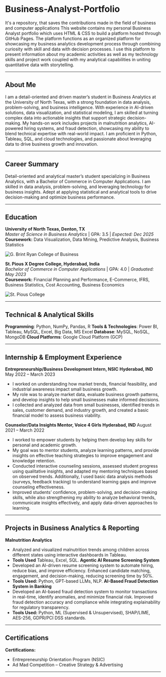 # Business-Analyst-Portfolio
It's a repository, that saves the contributions made in the field of business and computer applications
This website contains my personal Business Analyst portfolio which uses HTML & CSS to build a platform hosted through GitHub Pages.
The platform functions as an organized platform for showcasing my business analytics development process through combining curiosity with skill and data with decision processes. I use this platform to present information about my academic activities as well as my technology skills and project work coupled with my analytical capabilities in uniting quantitative data with storytelling.

---

##  About Me
I am a detail-oriented and driven master’s student in Business Analytics at the University of North Texas, with a strong foundation in data analysis, problem-solving, and business intelligence. With experience in AI-driven solutions, data visualization, and statistical modeling, I am skilled at turning complex data into actionable insights that support strategic decision-making. My hands-on work includes projects in malnutrition analytics, AI-powered hiring systems, and fraud detection, showcasing my ability to blend technical expertise with real-world impact. I am proficient in Python, Tableau, SQL, and cloud technologies, and passionate about leveraging data to drive business growth and innovation.

---

## Career Summary


Detail-oriented and analytical master’s student specializing in Business Analytics, with a Bachelor of Commerce in Computer Applications. I am skilled in data analysis, problem-solving, and leveraging technology for business insights. Adept at applying statistical and analytical tools to drive decision-making and optimize business performance.

---

## Education 

**University of North Texas, Denton, TX**  
*Master of Science in Business Analytics* | GPA: 3.5 | *Expected: Dec 2025*  
**Coursework:** Data Visualization, Data Mining, Predictive Analysis, Business Statistics

![G. Brint Ryan College of Business](./_blb.jpg)

**St. Pious X Degree College, Hyderabad, India**  
*Bachelor of Commerce in Computer Applications* | GPA: 4.0 | *Graduated: May 2023*  
**Coursework:** Financial Planning and Performance, E-Commerce, IFRS, Business Statistics, Cost Accounting, Business Economics

![St. Pious College](./st.piousx.jpg)

---

## Technical & Analytical Skills

**Programming**: Python, NumPy, Pandas, R
**Tools & Technologies**: Power BI, Tableau, MySQL, Excel, Big Data, MS Excel
**Database**: MySQL, NoSQL, MongoDB
**Cloud Platforms**: Google Cloud Platform (GCP)

---

## Internship & Employment Experience

**Entrepreneurship/Business Development Intern, NSIC**
**Hyderabad, IND**                                                                                    May 2022 – March 2023
- I worked on understanding how market trends, financial feasibility, and industrial awareness impact small business growth.
- My role was to analyze market data, evaluate business growth patterns, and develop insights to help small businesses make informed decisions.
- I collected and analyzed data from small businesses, identified trends in sales, customer demand, and industry growth, and created a basic financial model 
  to assess business viability.

**Counselor/Data Insights Mentor, Voice 4 Girls** 
**Hyderabad, IND**                                                                                 August 2021 – March 2022
- I worked to empower students by helping them develop key skills for personal and academic growth.
- My goal was to mentor students, analyze learning patterns, and provide insights on effective teaching strategies
to improve engagement and knowledge retention.
- Conducted interactive counseling sessions, assessed student progress using qualitative insights, and adapted my mentoring techniques based on observed trends. Additionally, I used basic data analysis methods (surveys, feedback tracking) to understand learning gaps and improve counseling effectiveness.
- Improved students’ confidence, problem-solving, and decision-making skills, while also strengthening my ability to analyze behavioral trends, communicate insights effectively, and apply data-driven approaches to learning.

---

## Projects in Business Analytics & Reporting

**Malnutrition Analytics**
- Analyzed and visualized malnutrition trends among children across different states using interactive dashboards in Tableau.
- **Tools Used**
  Tableau, Excel, SQL.
**Agentic AI Resume Screening System**
- Developed an AI-driven resume screening system to automate hiring, reduce bias, and improve efficiency. Enhanced candidate matching, engagement, and decision-making, reducing screening time by 50%.
- **Tools Used:**
   Python, GPT-based LLMs, NLP.
**AI-Based Fraud Detection System in Banking**
- Developed an AI-based fraud detection system to monitor transactions in real-time, identify anomalies, and minimize financial risk. Improved fraud detection accuracy and compliance while integrating explainability for regulatory transparency.
- **Tools Used:**
  Python, ML (Supervised & Unsupervised), SHAP/LIME, AES-256, GDPR/PCI DSS standards.

---

## Certifications

**Certifications:**  
- Entrepreneurship Orientation Program (NSIC)  
- Ad Mad Competition – Creative Strategy & Advertising
  
---
